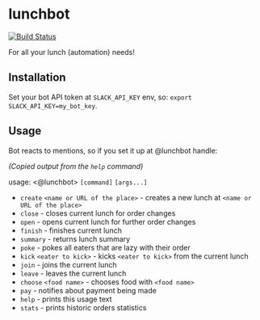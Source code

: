 # lunchbot
[![Build Status](https://api.travis-ci.org/mturlo/lunchbot.svg?branch=develop)](https://travis-ci.org/mturlo/lunchbot)

For all your lunch (automation) needs!

## Installation

Set your bot API token at `SLACK_API_KEY` env, so: `export SLACK_API_KEY=my_bot_key`.

## Usage

Bot reacts to mentions, so if you set it up at @lunchbot handle:

_(Copied output from the `help` command)_

usage: <@lunchbot> `[command]` `[args...]`
* `create` `<name or URL of the place>` - creates a new lunch at `<name or URL of the place>`
* `close` - closes current lunch for order changes
* `open` - opens current lunch for further order changes
* `finish` - finishes current lunch
* `summary` - returns lunch summary
* `poke` - pokes all eaters that are lazy with their order
* `kick` `<eater to kick>` - kicks `<eater to kick>` from the current lunch
* `join` - joins the current lunch
* `leave` - leaves the current lunch
* `choose` `<food name>` - chooses food with `<food name>`
* `pay` - notifies about payment being made
* `help` - prints this usage text
* `stats` - prints historic orders statistics

